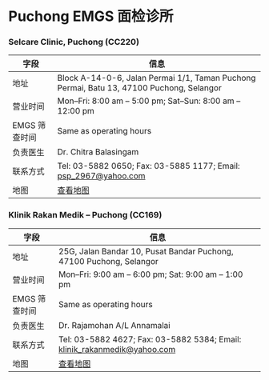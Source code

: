 # Puchong EMGS 面检诊所

### Selcare Clinic, Puchong (CC220)

| 字段 | 信息 |
|------|------|
| 地址 | Block A-14-0-6, Jalan Permai 1/1, Taman Puchong Permai, Batu 13, 47100 Puchong, Selangor |
| 营业时间 | Mon–Fri: 8:00 am – 5:00 pm; Sat–Sun: 8:00 am – 12:00 pm |
| EMGS 筛查时间 | Same as operating hours |
| 负责医生 | Dr. Chitra Balasingam |
| 联系方式 | Tel: 03-5882 0650; Fax: 03-5885 1177; Email: psp_2967@yahoo.com |
| 地图 | [查看地图](https://www.google.com/maps/search/Selcare+Clinic+Puchong) |


### Klinik Rakan Medik – Puchong (CC169)

| 字段 | 信息 |
|------|------|
| 地址 | 25G, Jalan Bandar 10, Pusat Bandar Puchong, 47100 Puchong, Selangor |
| 营业时间 | Mon–Fri: 9:00 am – 6:00 pm; Sat: 9:00 am – 1:00 pm |
| EMGS 筛查时间 | Same as operating hours |
| 负责医生 | Dr. Rajamohan A/L Annamalai |
| 联系方式 | Tel: 03-5882 4627; Fax: 03-5882 5384; Email: klinik_rakanmedik@yahoo.com |
| 地图 | [查看地图](https://www.google.com/maps/search/Klinik+Rakan+Medik+Puchong) |

